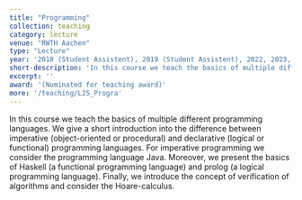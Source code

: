 ```yaml
---
title: "Programming"
collection: teaching
category: lecture
venue: "RWTH Aachen"
type: "Lecture"
year: '2018 (Student Assistent), 2019 (Student Assistent), 2022, 2023, 2024, 2025'
short-description: 'In this course we teach the basics of multiple different programming languages. We give a short introduction into the difference between imperative (object-oriented or procedural) and declarative (logical or functional) programming languages.'
excerpt: ''
award: '(Nominated for teaching award)'
more: '/teaching/L25_Progra'
---
```


In this course we teach the basics of multiple different programming languages. We give a short introduction into the difference between imperative (object-oriented or procedural) and declarative (logical or functional) programming languages.
For imperative programming we consider the programming language Java.
Moreover, we present the basics of Haskell (a functional programming language) and prolog (a logical programming language).
Finally, we introduce the concept of verification of algorithms and consider the Hoare-calculus.

